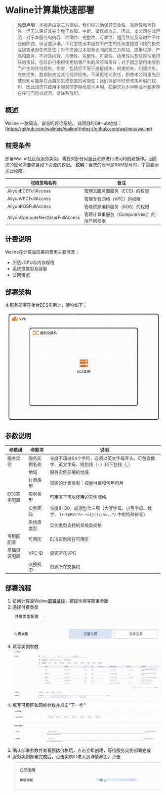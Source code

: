# Waline计算巢快速部署

>**免责声明**：本服务由第三方提供，我们尽力确保其安全性、准确性和可靠性，但无法保证其完全免于故障、中断、错误或攻击。因此，本公司在此声明：对于本服务的内容、准确性、完整性、可靠性、适用性以及及时性不作任何陈述、保证或承诺，不对您使用本服务所产生的任何直接或间接的损失或损害承担任何责任；对于您通过本服务访问的第三方网站、应用程序、产品和服务，不对其内容、准确性、完整性、可靠性、适用性以及及时性承担任何责任，您应自行承担使用后果产生的风险和责任；对于因您使用本服务而产生的任何损失、损害，包括但不限于直接损失、间接损失、利润损失、商誉损失、数据损失或其他经济损失，不承担任何责任，即使本公司事先已被告知可能存在此类损失或损害的可能性；我们保留不时修改本声明的权利，因此请您在使用本服务前定期检查本声明。如果您对本声明或本服务存在任何问题或疑问，请联系我们。

## 概述
Waline 一款简洁、安全的评论系统。
此项目的GitHub地址：[https://github.com/walinejs/waline](https://github.com/walinejs/waline)


## 前提条件
<font style="color:rgb(51, 51, 51);">部署Waline社区版服务实例，需要对部分阿里云资源进行访问和创建操作。因此您的账号需要包含如下资源的权限。</font><font style="color:rgb(51, 51, 51);"> </font>**<font style="color:rgb(51, 51, 51);">说明</font>**<font style="color:rgb(51, 51, 51);">：当您的账号是RAM账号时，才需要添加此权限。</font>

| <font style="color:rgb(51, 51, 51);">权限策略名称</font> | <font style="color:rgb(51, 51, 51);">备注</font> |
| --- | --- |
| <font style="color:rgb(51, 51, 51);">AliyunECSFullAccess</font> | <font style="color:rgb(51, 51, 51);">管理云服务器服务（ECS）的权限</font> |
| <font style="color:rgb(51, 51, 51);">AliyunVPCFullAccess</font> | <font style="color:rgb(51, 51, 51);">管理专有网络（VPC）的权限</font> |
| <font style="color:rgb(51, 51, 51);">AliyunROSFullAccess</font> | <font style="color:rgb(51, 51, 51);">管理资源编排服务（ROS）的权限</font> |
| <font style="color:rgb(51, 51, 51);">AliyunComputeNestUserFullAccess</font> | <font style="color:rgb(51, 51, 51);">管理计算巢服务（ComputeNest）的用户侧权限</font> |


## 计费说明
<font style="color:rgb(51, 51, 51);">Waline在计算巢部署的费用主要涉及：</font>

+ <font style="color:rgb(51, 51, 51);">所选vCPU与内存规格</font>
+ <font style="color:rgb(51, 51, 51);">系统盘类型及容量</font>
+ <font style="color:rgb(51, 51, 51);">公网带宽</font>

## 部署架构
本服务部署在单台ECS实例上，架构如下：

![](./images/architecture_ecs_single.png)


## 参数说明
| <font style="color:rgb(51, 51, 51);">参数组</font>     | <font style="color:rgb(51, 51, 51);">参数项</font>    | <font style="color:rgb(51, 51, 51);">说明</font>                                            |
|-----------------------------------------------------|----------------------------------------------------|-------------------------------------------------------------------------------------------|
| <font style="color:rgb(51, 51, 51);">服务实例</font>    | <font style="color:rgb(51, 51, 51);">服务实例名称</font> | <font style="color:rgb(51, 51, 51);">长度不超过64个字符，必须以英文字母开头，可包含数字、英文字母、短划线（-）和下划线（_）</font> |
|                                                     | <font style="color:rgb(51, 51, 51);">地域</font>     | <font style="color:rgb(51, 51, 51);">服务实例部署的地域</font>                                     |
|                                                     | <font style="color:rgb(51, 51, 51);">付费类型</font>   | <font style="color:rgb(51, 51, 51);">资源的计费类型：按量付费和包年包月</font>                             |
| <font style="color:rgb(51, 51, 51);">ECS实例配置</font> | <font style="color:rgb(51, 51, 51);">实例类型</font>   | <font style="color:rgb(51, 51, 51);">可用区下可以使用的实例规格</font>                                 |
|                                                     | <font style="color:rgb(51, 51, 51);">实例密码</font>   | <font style="color:rgb(51, 51, 51);">长度8-30，必须包含三项（大写字母、小写字母、数字、 ()`~!@#$%^&*-+={}[]:;<>,.?/` 中的特殊符号）</font> |
|                                                     | <font style="color:rgb(51, 51, 51);">系统盘类型</font>  | <font style="color:rgb(51, 51, 51);">实例类型支持的系统盘规格</font>                                  |
| <font style="color:rgb(51, 51, 51);">可用区配置</font>   | <font style="color:rgb(51, 51, 51);">可用区</font>    | <font style="color:rgb(51, 51, 51);">ECS实例所在可用区</font>                                    |
| <font style="color:rgb(51, 51, 51);">基础资源配置</font>  | <font style="color:rgb(51, 51, 51);">VPC ID</font> | <font style="color:rgb(51, 51, 51);">资源所在VPC</font>                                       |
|                                                     | <font style="color:rgb(51, 51, 51);">交换机ID</font>  | <font style="color:rgb(51, 51, 51);">资源所在交换机</font>                                       |


## 部署流程
1. 访问计算巢Waline[部署链接](https://computenest.console.aliyun.com/service/instance/create/default?type=user&ServiceName=Waline社区版)，按提示填写部署参数
2. 选择付费类型
   ![](./images/pay_type_config.png)
3. 填写实例参数
   ![](./images/resource_config.png)
4. 填写可用区和网络参数并点击”下一步“![](./images/zone_config.png)
5. 确认部署参数并查看预估价格后，点击立即创建，等待服务实例部署完成
6. 服务实例部署完成后，点击实例ID进入到详情界面，点击![](./images/how_to_use.png)
